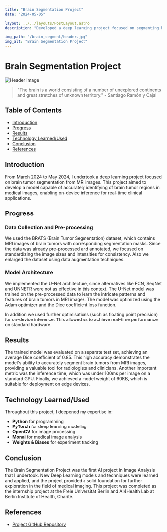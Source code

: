 ```yaml
---
title: "Brain Segmentation Project"
date: "2024-05-05"

layout: ../../layouts/PostLayout.astro
description: "Developed a deep learning project focused on segmenting brain tumors from MRI images using the U-Net architecture."

img_path: "/brain_segment/header.jpg"
img_alt: "Brain Segmentation Project"
---
```


# Brain Segmentation Project

![Header Image](/brain_segment/start.jpg)

> "The brain is a world consisting of a number of unexplored continents and great stretches of unknown territory." - Santiago Ramón y Cajal

## Table of Contents
- [Introduction](#introduction)
- [Progress](#progress)
- [Results](#results)
- [Technology Learned/Used](#technology-learnedused)
- [Conclusion](#conclusion)
- [References](#references)

## Introduction
From March 2024 to May 2024, I undertook a deep learning project focused on brain tumor segmentation from MRI images. This project aimed to develop a model capable of accurately identifying of brain tumor regions in medical images, enabling on-device inference for real-time clinical applications.

## Progress
### Data Collection and Pre-processing
We used the BRATS (Brain Tumor Segmentation) dataset, which contains MRI images of brain tumors with corresponding segmentation masks. Since the data was already pre-processed and annotated, we focused on standardizing the image sizes and intensities for consistency. Also we enlarged the dataset using data augmentation techniques.

### Model Architecture
We implemented the U-Net architecture, since alternatives like FCN, SeqNet and UNNETR were not as effective in this context. The U-Net model was trained on the pre-processed data to learn the intricate patterns and features of brain tumors in MRI images. The model was optimized using the Adam optimizer and the Dice coefficient loss function.

In addition we used further optimisations (such as floating point precision) for on-device inference. This allowed us to achieve real-time performance on standard hardware.

## Results
The trained model was evaluated on a separate test set, achieving an average Dice coefficient of 0.85. This high accuracy demonstrates the model's ability to accurately segment brain tumors from MRI images, providing a valuable tool for radiologists and clinicians. Another important metric was the inference time, which was under 100ms per image on a standard GPU. Finally, we achieved
a model weight of 60KB, which is suitable for deployment on edge devices.

## Technology Learned/Used
Throughout this project, I deepened my expertise in:
- **Python** for programming
- **PyTorch** for deep learning modeling
- **OpenCV** for image processing
- **Monai** for medical image analysis
- **Weights & Biases** for experiment tracking

## Conclusion
The Brain Segmentation Project was the first AI project in Image Analysis that I undertook. New 
Deep Learning models and techniques were learned and applied, and the project provided a solid foundation for further exploration in the field of medical imaging. This project was completed as
the internship project at the Freie Universität Berlin and AI4Health Lab at Berlin Institute of Health, Charité.

## References
- [Project GitHub Repository](https://github.com/gromdimon/brain-segment)

